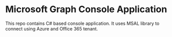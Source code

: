 # Microsoft Graph Console Application

This repo contains C# based console application. It uses MSAL library to connect using Azure and Office 365 tenant.
